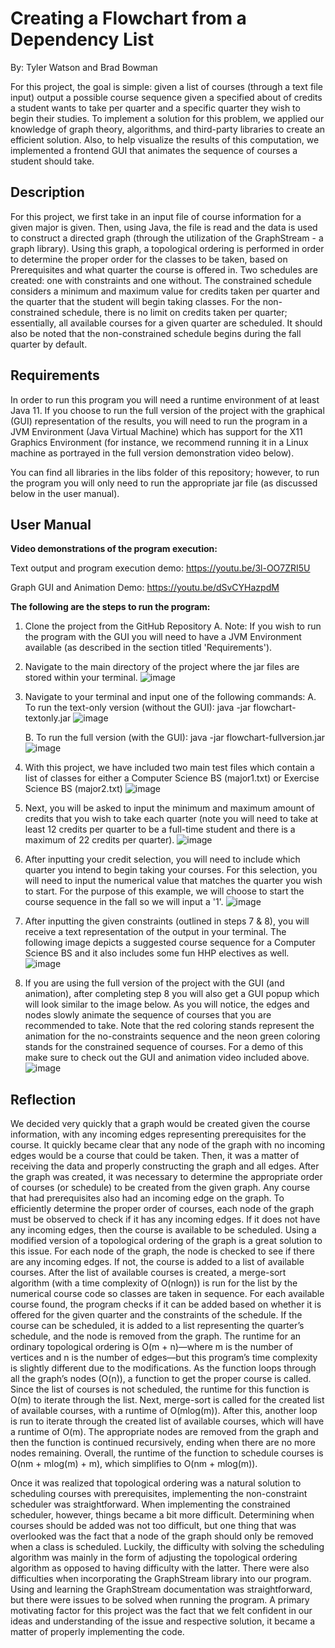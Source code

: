 # Creating a Flowchart from a Dependency List
By: Tyler Watson and Brad Bowman

For this project, the goal is simple: given a list of courses (through a text file input) output a possible course sequence given a specified about of credits a student wants to take per quarter and a specific quarter they wish to begin their studies. To implement a solution for this problem, we applied our knowledge of graph theory, algorithms, and third-party libraries to create an efficient solution. Also, to help visualize the results of this computation, we implemented a frontend GUI that animates the sequence of courses a student should take. 

## Description
For this project, we first take in an input file of course information for a given major is given. Then, using Java, the file is read and the data is used to construct a directed graph (through the utilization of the GraphStream - a graph library). Using this graph, a topological ordering is performed in order to determine the proper order for the classes to be taken, based on Prerequisites and what quarter the course is offered in. Two schedules are created: one with constraints and one without. The constrained schedule considers a minimum and maximum value for credits taken per quarter and the quarter that the student will begin taking classes. For the non-constrained schedule, there is no limit on credits taken per quarter; essentially, all available courses for a given quarter are scheduled. It should also be noted that the non-constrained schedule begins during the fall quarter by default. 

## Requirements
In order to run this program you will need a runtime environment of at least Java 11. If you choose to run the full version of the project with the graphical (GUI) representation of the results, you will need to run the program in a JVM Environment (Java Virtual Machine) which has support for the X11 Graphics Environment (for instance, we recommend running it in a Linux machine as portrayed in the full version demonstration video below).

You can find all libraries in the libs folder of this repository; however, to run the program you will only need to run the appropriate jar file (as discussed below in the user manual).

## User Manual

**Video demonstrations of the program execution:**

Text output and program execution demo: https://youtu.be/3l-OO7ZRI5U

Graph GUI and Animation Demo: https://youtu.be/dSvCYHazpdM

**The following are the steps to run the program:**
1. Clone the project from the GitHub Repository
    A. Note: If you wish to run the program with the GUI you will need to have a JVM Environment available (as described in the section titled 'Requirements').
3. Navigate to the main directory of the project where the jar files are stored within your terminal.
![image](https://user-images.githubusercontent.com/59585662/159064992-7c0f247b-bae7-4f87-bedc-8c6db5cfce15.png)

4. Navigate to your terminal and input one of the following commands:
    A. To run the text-only version (without the GUI): java -jar flowchart-textonly.jar
![image](https://user-images.githubusercontent.com/59585662/159065147-ebda3cd3-0c1e-4d08-bfda-b0f69dac51e1.png)

    B. To run the full version (with the GUI): java -jar flowchart-fullversion.jar
![image](https://user-images.githubusercontent.com/59585662/159065408-774bc9a1-0153-47f3-b7a8-2fbec6d9994d.png)

6. With this project, we have included two main test files which contain a list of classes for either a Computer Science BS (major1.txt) or Exercise Science BS (major2.txt)
![image](https://user-images.githubusercontent.com/59585662/157993971-f0643ef0-9afa-4c04-b897-09526ad46cd8.png)
 
7. Next, you will be asked to input the minimum and maximum amount of credits that you wish to take each quarter (note you will need to take at least 12 credits per quarter to be a full-time student and there is a maximum of 22 credits per quarter).
![image](https://user-images.githubusercontent.com/59585662/157994158-5a638c03-48fa-453d-8911-57f29090dabf.png)

8. After inputting your credit selection, you will need to include which quarter you intend to begin taking your courses. For this selection, you will need to input the numerical value that matches the quarter you wish to start. For the purpose of this example, we will choose to start the course sequence in the fall so we will input a '1'.
![image](https://user-images.githubusercontent.com/59585662/157994316-5fb46a25-36fd-4097-b1d1-dfeef027ccd6.png)

8. After inputting the given constraints (outlined in steps 7 & 8), you will receive a text representation of the output in your terminal. The following image depicts a suggested course sequence for a Computer Science BS and it also includes some fun HHP electives as well.
![image](https://user-images.githubusercontent.com/59585662/157995846-6e95c494-c766-40a4-9675-6cbd4b518d8c.png)

9. If you are using the full version of the project with the GUI (and animation), after completing step 8 you will also get a GUI popup which will look similar to the image below. As you will notice, the edges and nodes slowly animate the sequence of courses that you are recommended to take. Note that the red coloring stands represent the animation for the no-constraints sequence and the neon green coloring stands for the constrained sequence of courses. For a demo of this make sure to check out the GUI and animation video included above.
![image](https://user-images.githubusercontent.com/59585662/159094619-e1696108-c8d5-48c1-a6fc-aa9167899fc0.png)


## Reflection
We decided very quickly that a graph would be created given the course information, with any incoming edges representing prerequisites for the course. It quickly became clear that any node of the graph with no incoming edges would be a course that could be taken. Then, it was a matter of receiving the data and properly constructing the graph and all edges. After the graph was created, it was necessary to determine the appropriate order of courses (or schedule) to be created from the given graph. Any course that had prerequisites also had an incoming edge on the graph. To efficiently determine the proper order of courses, each node of the graph must be observed to check if it has any incoming edges. If it does not have any incoming edges, then the course is available to be scheduled. Using a modified version of a topological ordering of the graph is a great solution to this issue. For each node of the graph, the node is checked to see if there are any incoming edges. If not, the course is added to a list of available courses. After the list of available courses is created, a merge-sort algorithm (with a time complexity of O(nlogn)) is run for the list by the numerical course code so classes are taken in sequence. For each available course found, the program checks if it can be added based on whether it is offered for the given quarter and the constraints of the schedule. If the course can be scheduled, it is added to a list representing the quarter’s schedule, and the node is removed from the graph. The runtime for an ordinary topological ordering is O(m + n)—where m is the number of vertices and n is the number of edges—but this program’s time complexity is slightly different due to the modifications. As the function loops through all the graph’s nodes (O(n)), a function to get the proper course is called. Since the list of courses is not scheduled, the runtime for this function is O(m) to iterate through the list. Next, merge-sort is called for the created list of available courses, with a runtime of O(mlog(m)). After this, another loop is run to iterate through the created list of available courses, which will have a runtime of O(m). The appropriate nodes are removed from the graph and then the function is continued recursively, ending when there are no more nodes remaining. Overall, the runtime of the function to schedule courses is O(nm + mlog(m) + m), which simplifies to O(nm + mlog(m)). 

Once it was realized that topological ordering was a natural solution to scheduling courses with prerequisites, implementing the non-constraint scheduler was straightforward. When implementing the constrained scheduler, however, things became a bit more difficult. Determining when courses should be added was not too difficult, but one thing that was overlooked was the fact that a node of the graph should only be removed when a class is scheduled. Luckily, the difficulty with solving the scheduling algorithm was mainly in the form of adjusting the topological ordering algorithm as opposed to having difficulty with the latter. There were also difficulties when incorporating the GraphStream library into our program. Using and learning the GraphStream documentation was straightforward, but there were issues to be solved when running the program. A primary motivating factor for this project was the fact that we felt confident in our ideas and understanding of the issue and respective solution, it became a matter of properly implementing the code. 

 





